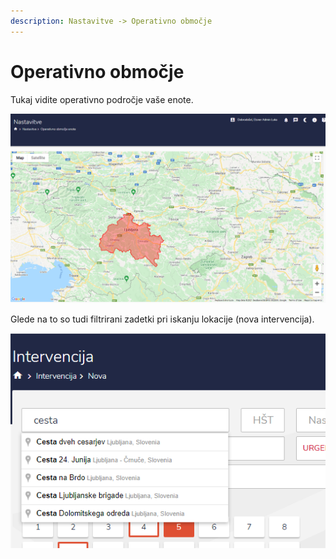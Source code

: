 ```yaml
---
description: Nastavitve -> Operativno območje
---
```


# Operativno območje

Tukaj vidite operativno področje vaše enote.

![](<../.gitbook/assets/image (51).png>)

Glede na to so tudi filtrirani zadetki pri iskanju lokacije (nova intervencija).

![](<../.gitbook/assets/image (139).png>)
